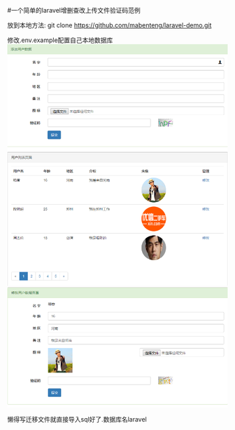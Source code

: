 #一个简单的laravel增删查改上传文件验证码范例

放到本地方法:
git clone https://github.com/mabenteng/laravel-demo.git

修改.env.example配置自己本地数据库
![添加](./tmp/add.png)
![列表](./tmp/list.png)
![修改](./tmp/update.png)

懒得写迁移文件就直接导入sql好了.数据库名laravel